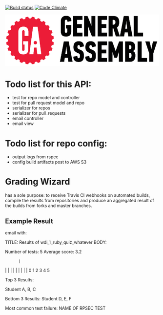 [![Build status][ci-image]][ci-url] 
[![Code Climate][cc-climate-image]][cc-climate-url] 

![General Assembly Logo](docs/img/GeneralAssembly_logo.png)

# Todo list for this API:
* test for repo model and controller
* test for pull request model and repo
* serializer for repos
* serializer for pull_requests
* email controller
* email view

# Todo list for repo config:
* output logs from rspec
* config build artifacts post to AWS S3

# Grading Wizard
has a sole purpose: to receive Travis CI webhooks on automated builds, compile the results from repositories and produce an aggregated result of the builds from forks and master branches.

## Example Result

email with: 

TITLE: Results of wdi_1_ruby_quiz_whatever
BODY:

Number of tests: 5
Average score: 3.2

          |
  |   |   |
| | | | | | 
0 1 2 3 4 5

Top 3 Results:

Student A, B, C

Bottom 3 Results: 
Student D, E, F

Most common test failure: NAME OF RPSEC TEST


[ci-image]: https://travis-ci.org/fishermanswharff/GradingWizardApi.svg?branch=master
[ci-url]: https://travis-ci.org/fishermanswharff/GradingWizardApi

[cc-climate-image]: https://codeclimate.com/github/fishermanswharff/GradingWizardApi/badges/gpa.svg
[cc-climate-url]: https://codeclimate.com/github/fishermanswharff/GradingWizardApi